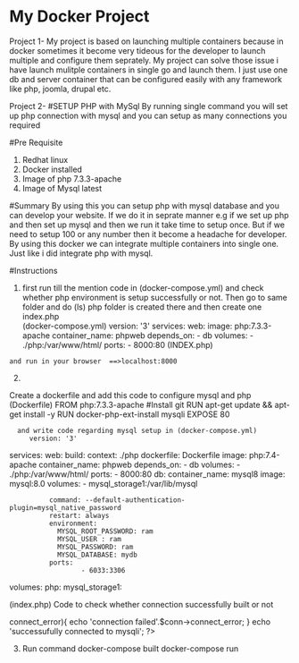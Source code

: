 # My Docker Project
Project 1- 
My project is based on launching multiple containers because in docker sometimes it become very tideous for the developer to launch multiple and configure them seprately. My project can solve those issue i have launch mulitple containers in single go and launch them. I just use one db and server container that can be configured easily with any framework like php, joomla, drupal etc. 

Project 2-
  #SETUP PHP with MySql
By running single command  you will set up php connection with mysql and you can setup as many connections you required



#Pre Requisite
1. Redhat linux
2. Docker installed
3. Image of php
        7.3.3-apache
4. Image of Mysql
        latest
       
#Summary
  By using this you can setup php with mysql database and you can develop your website. If we do it in seprate manner e.g if we set up php and then set up mysql and then we run it take time to setup once. But if we need to setup 100 or any number then it become a headache for 
developer. By using this docker we can integrate multiple containers into single one. Just like i did integrate php with mysql.



#Instructions
  1.  first run till the mention code in (docker-compose.yml) and check whether php environment is setup successfully or not. Then go to same folder and do (ls) php folder is created there and then create one index.php  
    (docker-compose.yml)
    version: '3'
        services:
               web:
                  image: php:7.3.3-apache
                  container_name: phpweb
                  depends_on:
                          - db
                  volumes:
                        - ./php:/var/www/html/
                  ports:
                         - 8000:80
 (INDEX.php)
 <?php
   echo 'Hello World'
   ?>
   
    and run in your browser  ==>localhost:8000
   2. 
   Create a dockerfile and add this code to configure mysql and php
      (Dockerfile)
      FROM php:7.3.3-apache
      #Install git
      RUN apt-get update && apt-get install -y 
      RUN docker-php-ext-install mysqli
      EXPOSE 80
      
      and write code regarding mysql setup in (docker-compose.yml)
         version: '3'
services:
       web:
          build:
             context: ./php
             dockerfile: Dockerfile
          image: php:7.4-apache
          container_name: phpweb
          depends_on:
                  - db
          volumes:
                - ./php:/var/www/html/
          ports:
                 - 8000:80
       db:
              container_name: mysql8
              image: mysql:8.0 
              volumes:
                  - mysql_storage1:/var/lib/mysql
 
              command: --default-authentication-plugin=mysql_native_password
              restart: always
              environment:
                MYSQL_ROOT_PASSWORD: ram
                MYSQL_USER : ram
                MYSQL_PASSWORD: ram
                MYSQL_DATABASE: mydb
              ports:
                      - 6033:3306 
volumes:
        php:
        mysql_storage1:

(index.php)
Code to check whether connection successfully built or not
<?php
  $host='db';
  $user= 'ram';
  $password= 'ram';
  $db= 'mydb';

  $conn=new mysqli($host, $user,$password, $db);
  if($conn ->connect_error){
	echo 'connection failed'.$conn->connect_error;
	}
  echo 'successufully connected to mysqli';
?>



3. Run command
            docker-compose built
            docker-compose run
